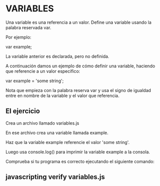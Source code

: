 # VARIABLES

Una variable es una referencia a un valor. Define una variable usando la palabra reservada var.

Por ejemplo:

var example;

La variable anterior es declarada, pero no definida.

A continuación damos un ejemplo de cómo definir una variable, haciendo que referencie a un valor específico:

var example = 'some string';

Nota que empieza con la palabra reserva var y usa el signo de igualdad entre en nombre de la variable y el valor que referencia.

## El ejercicio

Crea un archivo llamado variables.js

En ese archivo crea una variable llamada example.

Haz que la variable example referencie el valor 'some string'.

Luego usa console.log() para imprimir la variable example a la consola.

Comprueba si tu programa es correcto ejecutando el siguiente comando:

## javascripting verify variables.js